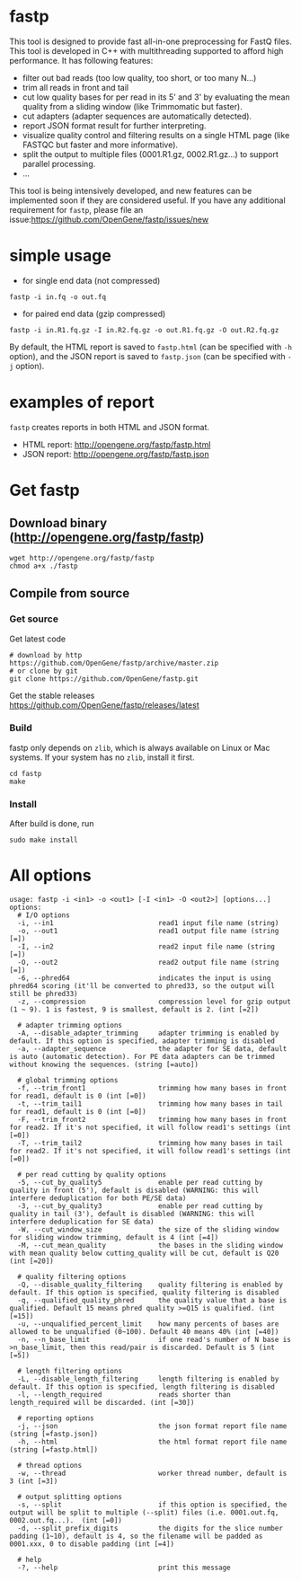 # fastp
This tool is designed to provide fast all-in-one preprocessing for FastQ files. This tool is developed in C++ with multithreading supported to afford high performance. It has following features:
* filter out bad reads (too low quality, too short, or too many N...)
* trim all reads in front and tail
* cut low quality bases for per read in its 5' and 3' by evaluating the mean quality from a sliding window (like Trimmomatic but faster).
* cut adapters (adapter sequences are automatically detected).
* report JSON format result for further interpreting. 
* visualize quality control and filtering results on a single HTML page (like FASTQC but faster and more informative).
* split the output to multiple files (0001.R1.gz, 0002.R1.gz...) to support parallel processing.
* ...

This tool is being intensively developed, and new features can be implemented soon if they are considered useful. If you have any additional requirement for `fastp`, please file an issue:https://github.com/OpenGene/fastp/issues/new

# simple usage
* for single end data (not compressed)
```
fastp -i in.fq -o out.fq
```
* for paired end data (gzip compressed)
```
fastp -i in.R1.fq.gz -I in.R2.fq.gz -o out.R1.fq.gz -O out.R2.fq.gz
```
By default, the HTML report is saved to `fastp.html` (can be specified with `-h` option), and the JSON report is saved to `fastp.json` (can be specified with `-j` option).

# examples of report
`fastp` creates reports in both HTML and JSON format.
* HTML report: http://opengene.org/fastp/fastp.html
* JSON report: http://opengene.org/fastp/fastp.json

# Get fastp
## Download binary (http://opengene.org/fastp/fastp)
```shell
wget http://opengene.org/fastp/fastp
chmod a+x ./fastp
```
## Compile from source
### Get source
Get latest code
```shell
# download by http
https://github.com/OpenGene/fastp/archive/master.zip
# or clone by git
git clone https://github.com/OpenGene/fastp.git
```
Get the stable releases  
https://github.com/OpenGene/fastp/releases/latest

### Build
fastp only depends on `zlib`, which is always available on Linux or Mac systems. If your system has no `zlib`, install it first.
```shell
cd fastp
make
```
### Install
After build is done, run
```
sudo make install
```
# All options
```shell
usage: fastp -i <in1> -o <out1> [-I <in1> -O <out2>] [options...]
options:
  # I/O options
  -i, --in1                          read1 input file name (string)
  -o, --out1                         read1 output file name (string [=])
  -I, --in2                          read2 input file name (string [=])
  -O, --out2                         read2 output file name (string [=])
  -6, --phred64                      indicates the input is using phred64 scoring (it'll be converted to phred33, so the output will still be phred33)
  -z, --compression                  compression level for gzip output (1 ~ 9). 1 is fastest, 9 is smallest, default is 2. (int [=2])
  
  # adapter trimming options
  -A, --disable_adapter_trimming     adapter trimming is enabled by default. If this option is specified, adapter trimming is disabled
  -a, --adapter_sequence             the adapter for SE data, default is auto (automatic detection). For PE data adapters can be trimmed without knowing the sequences. (string [=auto])
    
  # global trimming options
  -f, --trim_front1                  trimming how many bases in front for read1, default is 0 (int [=0])
  -t, --trim_tail1                   trimming how many bases in tail for read1, default is 0 (int [=0])
  -F, --trim_front2                  trimming how many bases in front for read2. If it's not specified, it will follow read1's settings (int [=0])
  -T, --trim_tail2                   trimming how many bases in tail for read2. If it's not specified, it will follow read1's settings (int [=0])
  
  # per read cutting by quality options
  -5, --cut_by_quality5              enable per read cutting by quality in front (5'), default is disabled (WARNING: this will interfere deduplication for both PE/SE data)
  -3, --cut_by_quality3              enable per read cutting by quality in tail (3'), default is disabled (WARNING: this will interfere deduplication for SE data)
  -W, --cut_window_size              the size of the sliding window for sliding window trimming, default is 4 (int [=4])
  -M, --cut_mean_quality             the bases in the sliding window with mean quality below cutting_quality will be cut, default is Q20 (int [=20])
  
  # quality filtering options
  -Q, --disable_quality_filtering    quality filtering is enabled by default. If this option is specified, quality filtering is disabled
  -q, --qualified_quality_phred      the quality value that a base is qualified. Default 15 means phred quality >=Q15 is qualified. (int [=15])
  -u, --unqualified_percent_limit    how many percents of bases are allowed to be unqualified (0~100). Default 40 means 40% (int [=40])
  -n, --n_base_limit                 if one read's number of N base is >n_base_limit, then this read/pair is discarded. Default is 5 (int [=5])
  
  # length filtering options
  -L, --disable_length_filtering     length filtering is enabled by default. If this option is specified, length filtering is disabled
  -l, --length_required              reads shorter than length_required will be discarded. (int [=30])
  
  # reporting options
  -j, --json                         the json format report file name (string [=fastp.json])
  -h, --html                         the html format report file name (string [=fastp.html])
  
  # thread options
  -w, --thread                       worker thread number, default is 3 (int [=3])
  
  # output splitting options
  -s, --split                        if this option is specified, the output will be split to multiple (--split) files (i.e. 0001.out.fq, 0002.out.fq...).  (int [=0])
  -d, --split_prefix_digits          the digits for the slice number padding (1~10), default is 4, so the filename will be padded as 0001.xxx, 0 to disable padding (int [=4])
  
  # help
  -?, --help                         print this message
```
